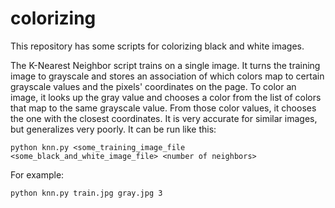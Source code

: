 # colorizing
This repository has some scripts for colorizing black and white images.

The K-Nearest Neighbor script trains on a single image. It turns the training image to grayscale and stores an association of
which colors map to certain grayscale values and the pixels' coordinates on the page. To color an image, it looks up the gray
value and chooses a color from the list of colors that map to the same grayscale value. From those color values, it chooses
the one with the closest coordinates. It is very accurate for similar images, but generalizes very poorly.
It can be run like this:

`python knn.py <some_training_image_file <some_black_and_white_image_file> <number of neighbors>`


For example:

`python knn.py train.jpg gray.jpg 3`
